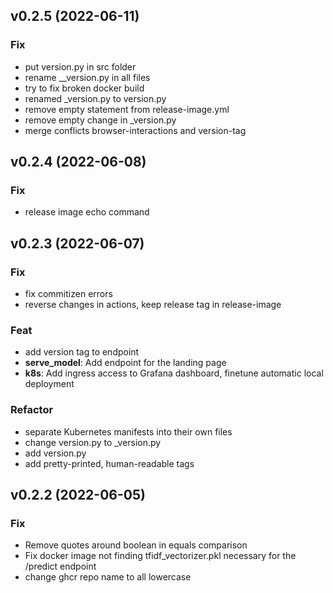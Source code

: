 ## v0.2.5 (2022-06-11)

### Fix

- put version.py in src folder
- rename __version.py in all files
- try to fix broken docker build
- renamed _version.py to version.py
- remove empty statement from release-image.yml
- remove empty change in _version.py
- merge conflicts browser-interactions and version-tag

## v0.2.4 (2022-06-08)

### Fix

- release image echo command

## v0.2.3 (2022-06-07)

### Fix

- fix commitizen errors
- reverse changes in actions, keep release tag in release-image

### Feat

- add version tag to endpoint
- **serve_model**: Add endpoint for the landing page
- **k8s**: Add ingress access to Grafana dashboard, finetune automatic local deployment

### Refactor

- separate Kubernetes manifests into their own files
- change version.py to _version.py
- add version.py
- add pretty-printed, human-readable tags

## v0.2.2 (2022-06-05)

### Fix

- Remove quotes around boolean in equals comparison
- Fix docker image not finding tfidf_vectorizer.pkl necessary for the /predict endpoint
- change ghcr repo name to all lowercase
